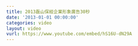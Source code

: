 ```yaml
---
title: 2013磊山保經企業形象廣告30秒
date: '2013-01-01 00:00:00'
categories: video
layout: video
vurl: https://www.youtube.com/embed/hS16U-dN29A
---
```


